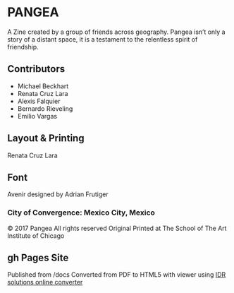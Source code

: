  # PANGEA
A Zine created by a group of friends across geography. 
Pangea isn’t only a story of a distant space, it is a testament to the relentless spirit of friendship.

 ## Contributors
* Michael Beckhart 
* Renata Cruz Lara 
* Alexis Falquier 
* Bernardo Rieveling 
* Emilio Vargas

## Layout & Printing 
Renata Cruz Lara

## Font 
Avenir designed by Adrian Frutiger 

### City of Convergence: Mexico City, Mexico

© 2017 Pangea
All rights reserved
Original Printed at The School of The Art Institute of Chicago


## gh Pages Site
Published from /docs
Converted from PDF to HTML5 with viewer using [IDR solutions online converter](https://www.idrsolutions.com/online-pdf-to-html5-converter/)
